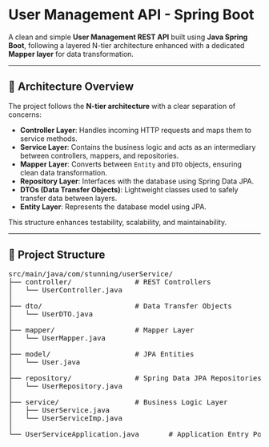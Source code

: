 # User Management API - Spring Boot

A clean and simple **User Management REST API** built using **Java Spring Boot**, following a layered N-tier architecture enhanced with a dedicated **Mapper layer** for data transformation.

---

## 🧱 Architecture Overview

The project follows the **N-tier architecture** with a clear separation of concerns:

- **Controller Layer**: Handles incoming HTTP requests and maps them to service methods.
- **Service Layer**: Contains the business logic and acts as an intermediary between controllers, mappers, and repositories.
- **Mapper Layer**: Converts between `Entity` and `DTO` objects, ensuring clean data transformation.
- **Repository Layer**: Interfaces with the database using Spring Data JPA.
- **DTOs (Data Transfer Objects)**: Lightweight classes used to safely transfer data between layers.
- **Entity Layer**: Represents the database model using JPA.

This structure enhances testability, scalability, and maintainability.

---

## 📁 Project Structure
<pre>
src/main/java/com/stunning/userService/
├── controller/               # REST Controllers
│   └── UserController.java
│
├── dto/                      # Data Transfer Objects
│   └── UserDTO.java
│
├── mapper/                   # Mapper Layer
│   └── UserMapper.java
│
├── model/                    # JPA Entities
│   └── User.java
│
├── repository/               # Spring Data JPA Repositories
│   └── UserRepository.java
│
├── service/                  # Business Logic Layer
│   ├── UserService.java
│   └── UserServiceImp.java
│
└── UserServiceApplication.java       # Application Entry Point
</pre>
